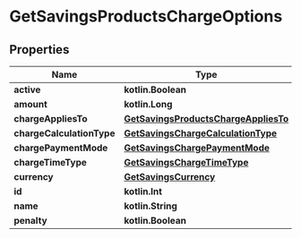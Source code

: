 
# GetSavingsProductsChargeOptions

## Properties
| Name | Type | Description | Notes |
| ------------ | ------------- | ------------- | ------------- |
| **active** | **kotlin.Boolean** |  |  [optional] |
| **amount** | **kotlin.Long** |  |  [optional] |
| **chargeAppliesTo** | [**GetSavingsProductsChargeAppliesTo**](GetSavingsProductsChargeAppliesTo.md) |  |  [optional] |
| **chargeCalculationType** | [**GetSavingsChargeCalculationType**](GetSavingsChargeCalculationType.md) |  |  [optional] |
| **chargePaymentMode** | [**GetSavingsChargePaymentMode**](GetSavingsChargePaymentMode.md) |  |  [optional] |
| **chargeTimeType** | [**GetSavingsChargeTimeType**](GetSavingsChargeTimeType.md) |  |  [optional] |
| **currency** | [**GetSavingsCurrency**](GetSavingsCurrency.md) |  |  [optional] |
| **id** | **kotlin.Int** |  |  [optional] |
| **name** | **kotlin.String** |  |  [optional] |
| **penalty** | **kotlin.Boolean** |  |  [optional] |




